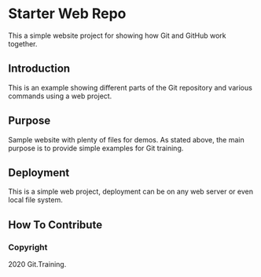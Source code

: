 # Starter Web Repo

This a simple website project for showing how Git and GitHub work together.

## Introduction

This is an example showing different parts of the Git repository and
various commands using a web project.

## Purpose

Sample website with plenty of files for demos. As stated above, the main
purpose is to provide simple examples for Git training.

## Deployment

This is a simple web project, deployment can be on any web server or even
local file system.

## How To Contribute

### Copyright

2020 Git.Training.
